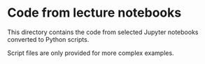 # Code from lecture notebooks

This directory contains the code from selected Jupyter notebooks converted
to Python scripts.

Script files are only provided for more complex examples.

